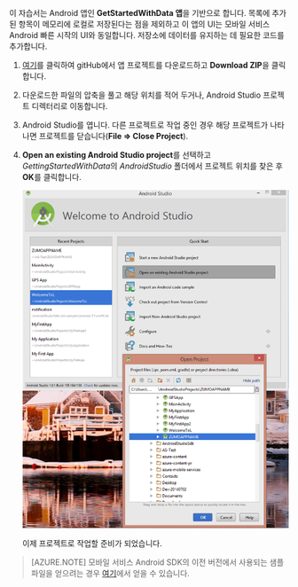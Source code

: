 ﻿이 자습서는 Android 앱인 **GetStartedWithData 앱**을 기반으로 합니다. 목록에 추가된 항목이 메모리에 로컬로 저장된다는 점을 제외하고 이 앱의 UI는 모바일 서비스 Android 빠른 시작의 UI와 동일합니다. 저장소에 데이터를 유지하는 데 필요한 코드를 추가합니다.


1. <a href="https://github.com/RickSaling/mobile-services-samples/tree/androidStudio" target="blank">여기</a>를 클릭하여 gitHub에서 앱 프로젝트를 다운로드하고 **Download ZIP**을 클릭합니다.

2. 다운로드한 파일의 압축을 풀고 해당 위치를 적어 두거나, Android Studio 프로젝트 디렉터리로 이동합니다.

3. Android Studio를 엽니다. 다른 프로젝트로 작업 중인 경우 해당 프로젝트가 나타나면 프로젝트를 닫습니다(**File => Close Project**).

4. **Open an existing Android Studio project**를 선택하고  *GettingStartedWithData*의  *AndroidStudio* 폴더에서 프로젝트 위치를 찾은 후 **OK**를 클릭합니다. 


 	![](./media/mobile-services-android-get-started/android-studio-import-project.png)

	이제 프로젝트로 작업할 준비가 되었습니다.
 
>[AZURE.NOTE] 모바일 서비스 Android SDK의 이전 버전에서 사용되는 샘플 파일을 얻으려는 경우 [여기][GitHub]에서 얻을 수 있습니다.

<!-- URLs. -->
[GitHub]:  http://go.microsoft.com/fwlink/p/?LinkID=282122
<!--HONumber=47-->
